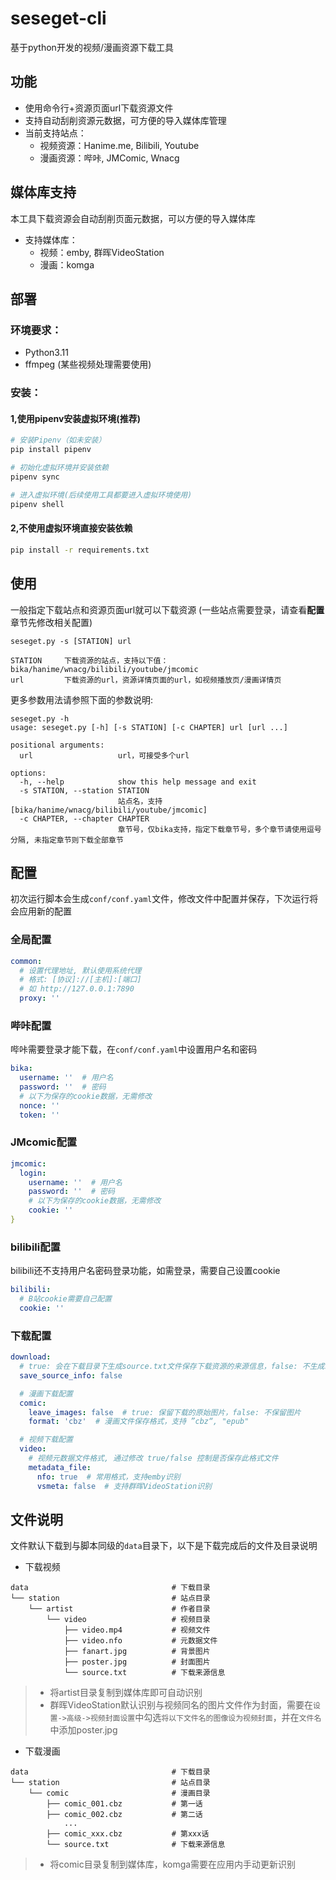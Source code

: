 # seseget-cli
基于python开发的视频/漫画资源下载工具

## 功能
- 使用命令行+资源页面url下载资源文件
- 支持自动刮削资源元数据，可方便的导入媒体库管理
- 当前支持站点：
  - 视频资源：Hanime.me, Bilibili, Youtube
  - 漫画资源：哔咔, JMComic, Wnacg

## 媒体库支持
本工具下载资源会自动刮削页面元数据，可以方便的导入媒体库  

- 支持媒体库：
  - 视频：emby, 群晖VideoStation
  - 漫画：komga

## 部署

### 环境要求：
- Python3.11
- ffmpeg (某些视频处理需要使用)

### 安装：
#### 1,使用pipenv安装虚拟环境(推荐)
```bash
# 安装Pipenv（如未安装）
pip install pipenv

# 初始化虚拟环境并安装依赖
pipenv sync

# 进入虚拟环境(后续使用工具都要进入虚拟环境使用)
pipenv shell
```

#### 2,不使用虚拟环境直接安装依赖
```bash
pip install -r requirements.txt
```

## 使用
一般指定下载站点和资源页面url就可以下载资源 (一些站点需要登录，请查看**配置**章节先修改相关配置)
```text
seseget.py -s [STATION] url

STATION     下载资源的站点，支持以下值：bika/hanime/wnacg/bilibili/youtube/jmcomic  
url         下载资源的url，资源详情页面的url，如视频播放页/漫画详情页
```

更多参数用法请参照下面的参数说明:
```text
seseget.py -h
usage: seseget.py [-h] [-s STATION] [-c CHAPTER] url [url ...]

positional arguments:
  url                   url，可接受多个url

options:
  -h, --help            show this help message and exit
  -s STATION, --station STATION
                        站点名，支持[bika/hanime/wnacg/bilibili/youtube/jmcomic]
  -c CHAPTER, --chapter CHAPTER
                        章节号，仅bika支持，指定下载章节号，多个章节请使用逗号分隔, 未指定章节则下载全部章节
```

## 配置
初次运行脚本会生成```conf/conf.yaml```文件，修改文件中配置并保存，下次运行将会应用新的配置
### 全局配置
```yaml
common:
  # 设置代理地址, 默认使用系统代理
  # 格式: [协议]://[主机]:[端口]
  # 如 http://127.0.0.1:7890
  proxy: ''
```

### 哔咔配置
哔咔需要登录才能下载，在```conf/conf.yaml```中设置用户名和密码
```yaml
bika:
  username: ''  # 用户名
  password: ''  # 密码
  # 以下为保存的cookie数据，无需修改
  nonce: ''
  token: ''
```

### JMcomic配置
```yaml
jmcomic:
  login:
    username: ''  # 用户名
    password: ''  # 密码
    # 以下为保存的cookie数据，无需修改
    cookie: ''
}
```

### bilibili配置
bilibili还不支持用户名密码登录功能，如需登录，需要自己设置cookie
```yaml
bilibili:
  # B站cookie需要自己配置
  cookie: ''
```

### 下载配置
```yaml
download:
  # true: 会在下载目录下生成source.txt文件保存下载资源的来源信息，false: 不生成source.txt
  save_source_info: false

  # 漫画下载配置
  comic:
    leave_images: false  # true: 保留下载的原始图片，false: 不保留图片
    format: 'cbz'  # 漫画文件保存格式，支持 ”cbz“, "epub"

  # 视频下载配置
  video:
    # 视频元数据文件格式, 通过修改 true/false 控制是否保存此格式文件
    metadata_file:
      nfo: true  # 常用格式，支持emby识别
      vsmeta: false  # 支持群晖VideoStation识别
```

## 文件说明

文件默认下载到与脚本同级的`data`目录下，以下是下载完成后的文件及目录说明
- 下载视频
```text
data                                # 下载目录
└── station                         # 站点目录
    └── artist                      # 作者目录
        └── video                   # 视频目录
            ├── video.mp4           # 视频文件
            ├── video.nfo           # 元数据文件
            ├── fanart.jpg          # 背景图片
            ├── poster.jpg          # 封面图片
            └── source.txt          # 下载来源信息
```
> - 将artist目录复制到媒体库即可自动识别
> - 群晖VideoStation默认识别与视频同名的图片文件作为封面，需要在`设置->高级->视频封面设置`中勾选`将以下文件名的图像设为视频封面`，并在`文件名`中添加poster.jpg

- 下载漫画
```text
data                                # 下载目录
└── station                         # 站点目录
    └── comic                       # 漫画目录
        ├── comic_001.cbz           # 第一话
        ├── comic_002.cbz           # 第二话
            ...
        ├── comic_xxx.cbz           # 第xxx话
        └── source.txt              # 下载来源信息
```
> - 将comic目录复制到媒体库，komga需要在应用内手动更新识别